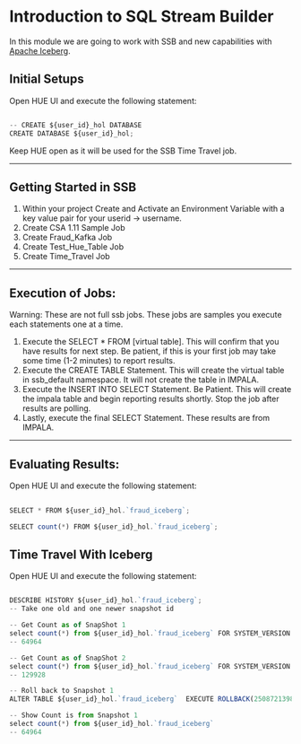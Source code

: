 # Introduction to SQL Stream Builder
 
In this module we are going to work with SSB and new capabilities with [Apache Iceberg](https://iceberg.apache.org/).


## Initial Setups

Open HUE UI and execute the following statement:

```javascript

-- CREATE ${user_id}_hol DATABASE
CREATE DATABASE ${user_id}_hol;

```

Keep HUE open as it will be used for the SSB Time Travel job.

***

## Getting Started in SSB

1. Within your project Create and Activate an Environment Variable with a key value pair for your userid -> username.
2. Create CSA 1.11 Sample Job
3. Create Fraud_Kafka Job
4. Create Test_Hue_Table Job
5. Create Time_Travel Job

***

## Execution of Jobs:

Warning: These are not full ssb jobs.  These jobs are samples you execute each statements one at a time.

1. Execute the SELECT * FROM [virtual table].  This will confirm that you have results for next step.  Be patient, if this is your first job may take some time (1-2 minutes) to report results.
2. Execute the CREATE TABLE Statement.  This will create the virtual table in ssb_default namespace.  It will not create the table in IMPALA.
3. Execute the INSERT INTO SELECT Statement.   Be Patient.  This will create the impala table and begin reporting results shortly.  Stop the job after results are polling.
4. Lastly, execute the final SELECT Statement.  These results are from IMPALA.

***

## Evaluating Results:

Open HUE UI and execute the following statement:

```javascript
 
SELECT * FROM ${user_id}_hol.`fraud_iceberg`;

SELECT count(*) FROM ${user_id}_hol.`fraud_iceberg`;

```

## Time Travel With Iceberg

Open HUE UI and execute the following statement:

```javascript

DESCRIBE HISTORY ${user_id}_hol.`fraud_iceberg`;
-- Take one old and one newer snapshot id

-- Get Count as of SnapShot 1
select count(*) from ${user_id}_hol.`fraud_iceberg` FOR SYSTEM_VERSION AS OF 2508721398088670959
-- 64964

-- Get Count as of SnapShot 2  
select count(*) from ${user_id}_hol.`fraud_iceberg` FOR SYSTEM_VERSION AS OF 1360529202097334446
-- 129928

-- Roll back to Snapshot 1
ALTER TABLE ${user_id}_hol.`fraud_iceberg`  EXECUTE ROLLBACK(2508721398088670959);

-- Show Count is from Snapshot 1
select count(*) from ${user_id}_hol.`fraud_iceberg` 
-- 64964
```

